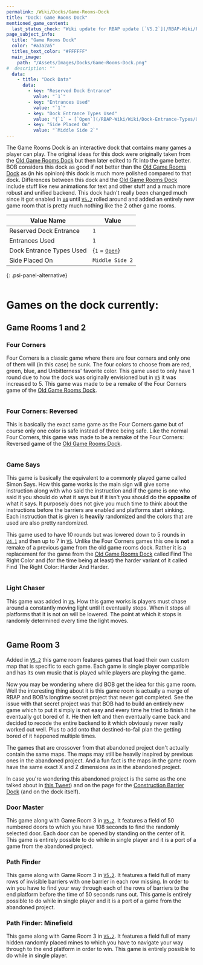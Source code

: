 ```yaml
---
permalink: /Wiki/Docks/Game-Rooms-Dock
title: "Dock: Game Rooms Dock"
mentioned_game_content:
  last_status_check: "Wiki update for RBAP update [`V5.2`](/RBAP-Wiki/Posts/Update-Log/5-2-0)"
page_subject_info:
  title: "Game Rooms Dock"
  color: "#a3a2a5"
  titles_text_color: "#FFFFFF"
  main_image:
    path: "/Assets/Images/Docks/Game-Rooms-Dock.png"
#  description: ""
  data:
    - title: "Dock Data"
      data:
        - key: "Reserved Dock Entrance"
          value: "`1`"
        - key: "Entrances Used"
          value: "`1`"
        - key: "Dock Entrance Types Used"
          value: "{`1` = [`Open`](/RBAP-Wiki/Wiki/Dock-Entrance-Types/Open)}"
        - key: "Side Placed On"
          value: "`Middle Side 2`"
---
```


The Game Rooms Dock is an interactive dock that contains many games a player can play. The original ideas for this dock were originally taken from the [Old Game Rooms Dock](/RBAP-Wiki/Wiki/Docks/Old-Game-Rooms-Dock) but then later edited to fit into the game better. BOB considers this dock as good if not better than the [Old Game Rooms Dock](/RBAP-Wiki/Wiki/Docks/Old-Game-Rooms-Dock) as (in his opinion) this dock is much more polished compared to that dock. Differences between this dock and the [Old Game Rooms Dock](/RBAP-Wiki/Wiki/Docks/Old-Game-Rooms-Dock) include stuff like new animations for text and other stuff and a much more robust and unified backend. This dock hadn't really been changed much since it got enabled in [`V4`](/RBAP-Wiki/Posts/Update-Log/4-0-0) until [`V5.2`](/RBAP-Wiki/Posts/Update-Log/5-2-0) rolled around and added an entirely new game room that is pretty much nothing like the 2 other game rooms.

| Value Name               | Value |
|-|-|
| Reserved Dock Entrance   | `1` |
| Entrances Used           | `1` |
| Dock Entrance Types Used | {`1` = [`Open`](/RBAP-Wiki/Wiki/Dock-Entrance-Types/Open)} |
| Side Placed On           | `Middle Side 2` |
{: .psi-panel-alternative}

<img class="dock-image" src="/RBAP-Wiki/Assets/Images/Docks/Game-Rooms-Dock.png" alt="">

# Games on the dock currently:

## Game Rooms 1 and 2

### Four Corners

Four Corners is a classic game where there are four corners and only one of them will (in this case) be sunk. The four colors to choose from are red, green, blue, and Unbitterness' favorite color. This game used to only have 1 round due to how the dock was originally envisioned but in [`V5`](/RBAP-Wiki/Posts/Update-Log/5-0-0) it was increased to 5. This game was made to be a remake of the Four Corners game of the [Old Game Rooms Dock](/RBAP-Wiki/Wiki/Docks/Old-Game-Rooms-Dock).

<img class="dock-image" src="/RBAP-Wiki/Assets/Images/Docks/Game-Rooms-Games/Four-Corners.png" alt="">

### Four Corners: Reversed

This is basically the exact same game as the Four Corners game but of course only one color is safe instead of three being safe. Like the normal Four Corners, this game was made to be a remake of the Four Corners: Reversed game of the [Old Game Rooms Dock](/RBAP-Wiki/Wiki/Docks/Old-Game-Rooms-Dock).

<img class="dock-image" src="/RBAP-Wiki/Assets/Images/Docks/Game-Rooms-Games/Four-Corners-Reversed.png" alt="">

### Game Says

This game is basically the equivalent to a commonly played game called Simon Says. How this game works is the main sign will give some instruction along with who said the instruction and if the game is one who said it you should do what it says but if it isn't you should do the **opposite** of what it says. It purposely does not give you much time to think about the instructions before the barriers are enabled and platforms start sinking. Each instruction that is given is **heavily** randomized and the colors that are used are also pretty randomized.

This game used to have 10 rounds but was lowered down to 5 rounds in [`V4.1`](/RBAP-Wiki/Posts/Update-Log/4-1-0) and then up to 7 in [`V5`](/RBAP-Wiki/Posts/Update-Log/5-0-0). Unlike the Four Corners games this one is **not** a remake of a previous game from the old game rooms dock. Rather it is a replacement for the game from the [Old Game Rooms Dock](/RBAP-Wiki/Wiki/Docks/Old-Game-Rooms-Dock) called Find The Right Color and (for the time being at least) the harder variant of it called Find The Right Color: Harder And Harder.

<img class="dock-image" src="/RBAP-Wiki/Assets/Images/Docks/Game-Rooms-Games/Game-Says.png" alt="">

### Light Chaser

This game was added in [`V5`](/RBAP-Wiki/Posts/Update-Log/5-0-0). How this game works is players must chase around a constantly moving light until it eventually stops. When it stops all platforms that it is not on will be lowered. The point at which it stops is randomly determined every time the light moves.

<img class="dock-image" src="/RBAP-Wiki/Assets/Images/Docks/Game-Rooms-Games/Light-Chaser.png" alt="">

## Game Room 3

Added in [`V5.2`](/RBAP-Wiki/Posts/Update-Log/5-2-0) this game room features games that load their own custom map that is specific to each game. Each game is single player compatible and has its own music that is played while players are playing the game.

Now you may be wondering where did BOB get the idea for this game room. Well the interesting thing about it is this game room is actually a merge of RBAP and BOB's longtime secret project that never got completed. See the issue with that secret project was that BOB had to build an entirely new game which to put it simply is not easy and every time he tried to finish it he eventually got bored of it. He then left and then eventually came back and decided to recode the entire backend to it which obviously never really worked out well. Plus to add onto that destined-to-fail plan the getting bored of it happened multiple times.

The games that are crossover from that abandoned project don't actually contain the same maps. The maps may still be heavily inspired by previous ones in the abandoned project. And a fun fact is the maps in the game room have the same exact X and Z dimensions as in the abandoned project.

In case you're wondering this abandoned project is the same as the one talked about in [this Tweet](https://twitter.com/ThisBeBOB_/status/1369425968931176448)) and on the page for the [Construction Barrier Dock](/RBAP-Wiki/Wiki/Docks/Construction-Barrier-Dock) (and on the dock itself).

### Door Master

This game along with Game Room 3 in [`V5.2`](/RBAP-Wiki/Posts/Update-Log/5-2-0). It features a field of 50 numbered doors to which you have 108 seconds to find the randomly selected door. Each door can be opened by standing on the center of it. This game is entirely possible to do while in single player and it is a port of a game from the abandoned project.

### Path Finder

This game along with Game Room 3 in [`V5.2`](/RBAP-Wiki/Posts/Update-Log/5-2-0). It features a field full of many rows of invisible barriers with one barrier in each row missing. In order to win you have to find your way through each of the rows of barriers to the end platform before the time of 50 seconds runs out. This game is entirely possible to do while in single player and it is a port of a game from the abandoned project.

### Path Finder: Minefield

This game along with Game Room 3 in [`V5.2`](/RBAP-Wiki/Posts/Update-Log/5-2-0). It features a field full of many hidden randomly placed mines to which you have to navigate your way through to the end platform in order to win. This game is entirely possible to do while in single player.